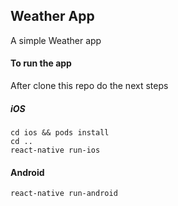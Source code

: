 ## Weather App
A simple Weather app

#### To run the app
After clone this repo do the next steps

##### iOS
```
cd ios && pods install
cd ..
react-native run-ios
```

#### Android
```
react-native run-android
```


